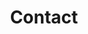---
widget: contact
widget_id: Contact
headless: true
weight: 130
title: Contact
subtitle: null
active: true
content:
  autolink: true
  form:
    provider: netlify
    formspree:
      ? id
    netlify:
      captcha: false
design:
  columns: "2"
  # background:
  # color: "#e41a1a"
  # image: ""
---